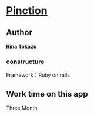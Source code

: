 # [Pinction](https://pinction.herokuapp.com/)
## Author
**Rina Tokazu**
### constructure
Framework：Ruby on rails

## Work time on this app
Three Month
